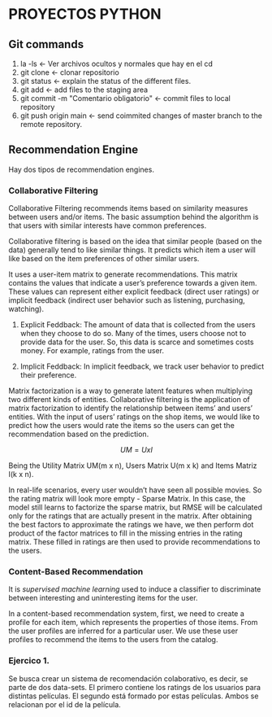 # PROYECTOS PYTHON

## Git commands

1. la -ls <- Ver archivos ocultos y normales que hay en el cd
2. git clone <- clonar repositorio
3. git status <- explain the status of the different files.
4. git add <- add files to the staging area
5. git commit -m "Comentario obligatorio" <- commit files to local repository
6. git push origin main <- send coimmited changes of master branch to the remote repository.

## Recommendation Engine

Hay dos tipos de recommendation engines.

### Collaborative Filtering

Collaborative Filtering recommends items based on similarity measures between users and/or items. The basic assumption behind the algorithm is that users with similar interests have common preferences.

Collaborative filtering is based on the idea that similar people (based on the data) generally tend to like similar things. It predicts which item a user will like based on the item preferences of other similar users. 

It uses a user-item matrix to generate recommendations. This matrix contains the values that indicate a user’s preference towards a given item. These values can represent either explicit feedback (direct user ratings) or implicit feedback (indirect user behavior such as listening, purchasing, watching).

1. Explicit Feddback: The amount of data that is collected from the users when they choose to do so. Many of the times, users choose not to provide data for the user. So, this data is scarce and sometimes costs money.  For example, ratings from the user.

2. Implicit Feddback: In implicit feedback, we track user behavior to predict their preference.

Matrix factorization is a way to generate latent features when multiplying two different kinds of entities. Collaborative filtering is the application of matrix factorization to identify the relationship between items’ and users’ entities. With the input of users’ ratings on the shop items, we would like to predict how the users would rate the items so the users can get the recommendation based on the prediction.

$$
UM = U x I
$$

Being the Utility Matrix UM(m x n), Users Matrix U(m x k) and Items Matriz I(k x n).

In real-life scenarios, every user wouldn’t have seen all possible movies. So the rating matrix will look more empty - Sparse Matrix. In this case, the model still learns to factorize the sparse matrix, but RMSE will be calculated only for the ratings that are actually present in the matrix. After obtaining the best factors to approximate the ratings we have, we then perform dot product of the factor matrices to fill in the missing entries in the rating matrix. These filled in ratings are then used to provide recommendations to the users.

### Content-Based Recommendation

It is _supervised machine learning_ used to induce a classifier to discriminate between interesting and uninteresting items for the user. 

In a content-based recommendation system, first, we need to create a profile for each item, which represents the properties of those items. From the user profiles are inferred for a particular user. We use these user profiles to recommend the items to the users from the catalog.

### Ejercico 1. 

Se busca crear un sistema de recomendación colaborativo, es decir, se parte de dos data-sets. El primero contiene los ratings de los usuarios para distintas películas. El segundo está formado por estas películas. Ambos se relacionan por el id de la película.


